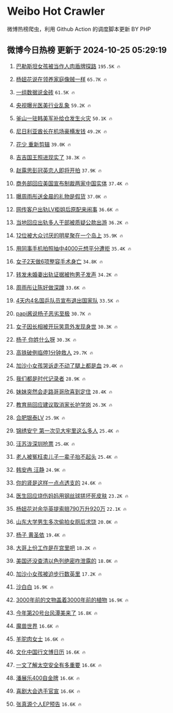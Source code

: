 # Weibo Hot Crawler 



微博热榜爬虫，利用 Github Action 的调度脚本更新 BY PHP 


## 微博今日热榜 更新于 2024-10-25 05:29:19 
1. [巴勒斯坦女孩被当作人肉盾牌探路](https://s.weibo.com/weibo?q=%23%E5%B7%B4%E5%8B%92%E6%96%AF%E5%9D%A6%E5%A5%B3%E5%AD%A9%E8%A2%AB%E5%BD%93%E4%BD%9C%E4%BA%BA%E8%82%89%E7%9B%BE%E7%89%8C%E6%8E%A2%E8%B7%AF%23&t=31&band_rank=1&Refer=top) `195.5K 🔥` 

1. [杨妞花说在领养家庭像贼一样](https://s.weibo.com/weibo?q=%23%E6%9D%A8%E5%A6%9E%E8%8A%B1%E8%AF%B4%E5%9C%A8%E9%A2%86%E5%85%BB%E5%AE%B6%E5%BA%AD%E5%83%8F%E8%B4%BC%E4%B8%80%E6%A0%B7%23&t=31&band_rank=2&Refer=top) `65.7K 🔥` 

1. [一组数据说金砖](https://s.weibo.com/weibo?q=%23%E4%B8%80%E7%BB%84%E6%95%B0%E6%8D%AE%E8%AF%B4%E9%87%91%E7%A0%96%23&t=31&band_rank=3&Refer=top) `61.5K 🔥` 

1. [央视曝光医美行业乱象](https://s.weibo.com/weibo?q=%23%E5%A4%AE%E8%A7%86%E6%9B%9D%E5%85%89%E5%8C%BB%E7%BE%8E%E8%A1%8C%E4%B8%9A%E4%B9%B1%E8%B1%A1%23&t=31&band_rank=4&Refer=top) `59.2K 🔥` 

1. [釜山一驻韩美军补给仓发生火灾](https://s.weibo.com/weibo?q=%23%E9%87%9C%E5%B1%B1%E4%B8%80%E9%A9%BB%E9%9F%A9%E7%BE%8E%E5%86%9B%E8%A1%A5%E7%BB%99%E4%BB%93%E5%8F%91%E7%94%9F%E7%81%AB%E7%81%BE%23&t=31&band_rank=5&Refer=top) `50.1K 🔥` 

1. [尼日利亚酋长在机场豪横发钱](https://s.weibo.com/weibo?q=%23%E5%B0%BC%E6%97%A5%E5%88%A9%E4%BA%9A%E9%85%8B%E9%95%BF%E5%9C%A8%E6%9C%BA%E5%9C%BA%E8%B1%AA%E6%A8%AA%E5%8F%91%E9%92%B1%23&t=31&band_rank=6&Refer=top) `49.2K 🔥` 

1. [花少 重新剪辑](https://s.weibo.com/weibo?q=%E8%8A%B1%E5%B0%91%20%E9%87%8D%E6%96%B0%E5%89%AA%E8%BE%91&t=31&band_rank=7&Refer=top) `39.0K 🔥` 

1. [吉吉国王照进现实了](https://s.weibo.com/weibo?q=%23%E5%90%89%E5%90%89%E5%9B%BD%E7%8E%8B%E7%85%A7%E8%BF%9B%E7%8E%B0%E5%AE%9E%E4%BA%86%23&t=31&band_rank=8&Refer=top) `38.3K 🔥` 

1. [赵露思彭冠英恋人即将开拍](https://s.weibo.com/weibo?q=%23%E8%B5%B5%E9%9C%B2%E6%80%9D%E5%BD%AD%E5%86%A0%E8%8B%B1%E6%81%8B%E4%BA%BA%E5%8D%B3%E5%B0%86%E5%BC%80%E6%8B%8D%23&t=31&band_rank=9&Refer=top) `37.9K 🔥` 

1. [商务部回应美国宣布制裁两家中国实体](https://s.weibo.com/weibo?q=%23%E5%95%86%E5%8A%A1%E9%83%A8%E5%9B%9E%E5%BA%94%E7%BE%8E%E5%9B%BD%E5%AE%A3%E5%B8%83%E5%88%B6%E8%A3%81%E4%B8%A4%E5%AE%B6%E4%B8%AD%E5%9B%BD%E5%AE%9E%E4%BD%93%23&t=31&band_rank=10&Refer=top) `37.4K 🔥` 

1. [曝周雨彤送金晨的礼物是假货](https://s.weibo.com/weibo?q=%23%E6%9B%9D%E5%91%A8%E9%9B%A8%E5%BD%A4%E9%80%81%E9%87%91%E6%99%A8%E7%9A%84%E7%A4%BC%E7%89%A9%E6%98%AF%E5%81%87%E8%B4%A7%23&t=31&band_rank=11&Refer=top) `37.0K 🔥` 

1. [网传客户出轨LV柜姐后原配来闹事](https://s.weibo.com/weibo?q=%23%E7%BD%91%E4%BC%A0%E5%AE%A2%E6%88%B7%E5%87%BA%E8%BD%A8LV%E6%9F%9C%E5%A7%90%E5%90%8E%E5%8E%9F%E9%85%8D%E6%9D%A5%E9%97%B9%E4%BA%8B%23&t=31&band_rank=12&Refer=top) `36.6K 🔥` 

1. [当地回应出轨多人干部被质疑公款出游](https://s.weibo.com/weibo?q=%23%E5%BD%93%E5%9C%B0%E5%9B%9E%E5%BA%94%E5%87%BA%E8%BD%A8%E5%A4%9A%E4%BA%BA%E5%B9%B2%E9%83%A8%E8%A2%AB%E8%B4%A8%E7%96%91%E5%85%AC%E6%AC%BE%E5%87%BA%E6%B8%B8%23&t=31&band_rank=13&Refer=top) `36.2K 🔥` 

1. [12位被大众讨厌的明星聚在一个岛上](https://s.weibo.com/weibo?q=%2312%E4%BD%8D%E8%A2%AB%E5%A4%A7%E4%BC%97%E8%AE%A8%E5%8E%8C%E7%9A%84%E6%98%8E%E6%98%9F%E8%81%9A%E5%9C%A8%E4%B8%80%E4%B8%AA%E5%B2%9B%E4%B8%8A%23&t=31&band_rank=14&Refer=top) `35.9K 🔥` 

1. [用同事手机拍照抽中4000元想平分遭拒](https://s.weibo.com/weibo?q=%23%E7%94%A8%E5%90%8C%E4%BA%8B%E6%89%8B%E6%9C%BA%E6%8B%8D%E7%85%A7%E6%8A%BD%E4%B8%AD4000%E5%85%83%E6%83%B3%E5%B9%B3%E5%88%86%E9%81%AD%E6%8B%92%23&t=31&band_rank=15&Refer=top) `35.4K 🔥` 

1. [女子2天做6项整容手术身亡](https://s.weibo.com/weibo?q=%23%E5%A5%B3%E5%AD%902%E5%A4%A9%E5%81%9A6%E9%A1%B9%E6%95%B4%E5%AE%B9%E6%89%8B%E6%9C%AF%E8%BA%AB%E4%BA%A1%23&t=31&band_rank=16&Refer=top) `34.8K 🔥` 

1. [转发未婚妻出轨证据被拘男子发声](https://s.weibo.com/weibo?q=%23%E8%BD%AC%E5%8F%91%E6%9C%AA%E5%A9%9A%E5%A6%BB%E5%87%BA%E8%BD%A8%E8%AF%81%E6%8D%AE%E8%A2%AB%E6%8B%98%E7%94%B7%E5%AD%90%E5%8F%91%E5%A3%B0%23&t=31&band_rank=17&Refer=top) `34.2K 🔥` 

1. [周雨彤让陈好做深蹲](https://s.weibo.com/weibo?q=%23%E5%91%A8%E9%9B%A8%E5%BD%A4%E8%AE%A9%E9%99%88%E5%A5%BD%E5%81%9A%E6%B7%B1%E8%B9%B2%23&t=31&band_rank=18&Refer=top) `33.6K 🔥` 

1. [4天内4名国乒队员宣布退出国家队](https://s.weibo.com/weibo?q=%234%E5%A4%A9%E5%86%854%E5%90%8D%E5%9B%BD%E4%B9%92%E9%98%9F%E5%91%98%E5%AE%A3%E5%B8%83%E9%80%80%E5%87%BA%E5%9B%BD%E5%AE%B6%E9%98%9F%23&t=31&band_rank=19&Refer=top) `33.5K 🔥` 

1. [papi酱说杨子恶劣至极](https://s.weibo.com/weibo?q=%23papi%E9%85%B1%E8%AF%B4%E6%9D%A8%E5%AD%90%E6%81%B6%E5%8A%A3%E8%87%B3%E6%9E%81%23&t=31&band_rank=20&Refer=top) `30.7K 🔥` 

1. [女子因长相被开玩笑意外发现身世](https://s.weibo.com/weibo?q=%23%E5%A5%B3%E5%AD%90%E5%9B%A0%E9%95%BF%E7%9B%B8%E8%A2%AB%E5%BC%80%E7%8E%A9%E7%AC%91%E6%84%8F%E5%A4%96%E5%8F%91%E7%8E%B0%E8%BA%AB%E4%B8%96%23&t=31&band_rank=21&Refer=top) `30.3K 🔥` 

1. [杨子 你姓什么呀](https://s.weibo.com/weibo?q=%E6%9D%A8%E5%AD%90%20%E4%BD%A0%E5%A7%93%E4%BB%80%E4%B9%88%E5%91%80&t=31&band_rank=22&Refer=top) `30.3K 🔥` 

1. [高铁破例临停1分钟救人](https://s.weibo.com/weibo?q=%23%E9%AB%98%E9%93%81%E7%A0%B4%E4%BE%8B%E4%B8%B4%E5%81%9C1%E5%88%86%E9%92%9F%E6%95%91%E4%BA%BA%23&t=31&band_rank=23&Refer=top) `29.7K 🔥` 

1. [加沙小女孩哭诉走不动了腿上都是血](https://s.weibo.com/weibo?q=%23%E5%8A%A0%E6%B2%99%E5%B0%8F%E5%A5%B3%E5%AD%A9%E5%93%AD%E8%AF%89%E8%B5%B0%E4%B8%8D%E5%8A%A8%E4%BA%86%E8%85%BF%E4%B8%8A%E9%83%BD%E6%98%AF%E8%A1%80%23&t=31&band_rank=24&Refer=top) `29.4K 🔥` 

1. [我们都是时代记录者](https://s.weibo.com/weibo?q=%23%E6%88%91%E4%BB%AC%E9%83%BD%E6%98%AF%E6%97%B6%E4%BB%A3%E8%AE%B0%E5%BD%95%E8%80%85%23&t=31&band_rank=25&Refer=top) `28.9K 🔥` 

1. [妹妹突然会走路哥哥欣喜到定住](https://s.weibo.com/weibo?q=%23%E5%A6%B9%E5%A6%B9%E7%AA%81%E7%84%B6%E4%BC%9A%E8%B5%B0%E8%B7%AF%E5%93%A5%E5%93%A5%E6%AC%A3%E5%96%9C%E5%88%B0%E5%AE%9A%E4%BD%8F%23&t=31&band_rank=26&Refer=top) `28.4K 🔥` 

1. [教育局回应建议取消家长护学岗](https://s.weibo.com/weibo?q=%23%E6%95%99%E8%82%B2%E5%B1%80%E5%9B%9E%E5%BA%94%E5%BB%BA%E8%AE%AE%E5%8F%96%E6%B6%88%E5%AE%B6%E9%95%BF%E6%8A%A4%E5%AD%A6%E5%B2%97%23&t=31&band_rank=27&Refer=top) `26.3K 🔥` 

1. [合肥银泰LV](https://s.weibo.com/weibo?q=%E5%90%88%E8%82%A5%E9%93%B6%E6%B3%B0LV&t=31&band_rank=28&Refer=top) `25.9K 🔥` 

1. [锦绣安宁 第一次见大牢里这么多人](https://s.weibo.com/weibo?q=%E9%94%A6%E7%BB%A3%E5%AE%89%E5%AE%81%20%E7%AC%AC%E4%B8%80%E6%AC%A1%E8%A7%81%E5%A4%A7%E7%89%A2%E9%87%8C%E8%BF%99%E4%B9%88%E5%A4%9A%E4%BA%BA&t=31&band_rank=29&Refer=top) `25.4K 🔥` 

1. [汪苏泷深圳抢票](https://s.weibo.com/weibo?q=%E6%B1%AA%E8%8B%8F%E6%B3%B7%E6%B7%B1%E5%9C%B3%E6%8A%A2%E7%A5%A8&t=31&band_rank=30&Refer=top) `25.4K 🔥` 

1. [老人被冤枉卖儿子一辈子抬不起头](https://s.weibo.com/weibo?q=%23%E8%80%81%E4%BA%BA%E8%A2%AB%E5%86%A4%E6%9E%89%E5%8D%96%E5%84%BF%E5%AD%90%E4%B8%80%E8%BE%88%E5%AD%90%E6%8A%AC%E4%B8%8D%E8%B5%B7%E5%A4%B4%23&t=31&band_rank=31&Refer=top) `25.4K 🔥` 

1. [韩安冉 汪静](https://s.weibo.com/weibo?q=%E9%9F%A9%E5%AE%89%E5%86%89%20%E6%B1%AA%E9%9D%99&t=31&band_rank=32&Refer=top) `24.9K 🔥` 

1. [你的肾是这样一点点透支的](https://s.weibo.com/weibo?q=%23%E4%BD%A0%E7%9A%84%E8%82%BE%E6%98%AF%E8%BF%99%E6%A0%B7%E4%B8%80%E7%82%B9%E7%82%B9%E9%80%8F%E6%94%AF%E7%9A%84%23&t=31&band_rank=33&Refer=top) `24.6K 🔥` 

1. [医生回应烧伤妈妈用钢丝球搓坏死皮肤](https://s.weibo.com/weibo?q=%23%E5%8C%BB%E7%94%9F%E5%9B%9E%E5%BA%94%E7%83%A7%E4%BC%A4%E5%A6%88%E5%A6%88%E7%94%A8%E9%92%A2%E4%B8%9D%E7%90%83%E6%90%93%E5%9D%8F%E6%AD%BB%E7%9A%AE%E8%82%A4%23&t=31&band_rank=34&Refer=top) `23.2K 🔥` 

1. [杨妞花对余华英提索赔790万升920万](https://s.weibo.com/weibo?q=%23%E6%9D%A8%E5%A6%9E%E8%8A%B1%E5%AF%B9%E4%BD%99%E5%8D%8E%E8%8B%B1%E6%8F%90%E7%B4%A2%E8%B5%94790%E4%B8%87%E5%8D%87920%E4%B8%87%23&t=31&band_rank=35&Refer=top) `22.1K 🔥` 

1. [山东大学男生多次偷拍女厕后求饶](https://s.weibo.com/weibo?q=%23%E5%B1%B1%E4%B8%9C%E5%A4%A7%E5%AD%A6%E7%94%B7%E7%94%9F%E5%A4%9A%E6%AC%A1%E5%81%B7%E6%8B%8D%E5%A5%B3%E5%8E%95%E5%90%8E%E6%B1%82%E9%A5%B6%23&t=31&band_rank=36&Refer=top) `20.0K 🔥` 

1. [杨子 黄圣依](https://s.weibo.com/weibo?q=%E6%9D%A8%E5%AD%90%20%E9%BB%84%E5%9C%A3%E4%BE%9D&t=31&band_rank=37&Refer=top) `19.4K 🔥` 

1. [大哥上份工作是在宫里吧](https://s.weibo.com/weibo?q=%E5%A4%A7%E5%93%A5%E4%B8%8A%E4%BB%BD%E5%B7%A5%E4%BD%9C%E6%98%AF%E5%9C%A8%E5%AE%AB%E9%87%8C%E5%90%A7&t=31&band_rank=38&Refer=top) `18.2K 🔥` 

1. [美国还没查清以色列绝密咋泄露的](https://s.weibo.com/weibo?q=%23%E7%BE%8E%E5%9B%BD%E8%BF%98%E6%B2%A1%E6%9F%A5%E6%B8%85%E4%BB%A5%E8%89%B2%E5%88%97%E7%BB%9D%E5%AF%86%E5%92%8B%E6%B3%84%E9%9C%B2%E7%9A%84%23&t=31&band_rank=39&Refer=top) `18.0K 🔥` 

1. [加沙小女孩被迫步行数英里](https://s.weibo.com/weibo?q=%23%E5%8A%A0%E6%B2%99%E5%B0%8F%E5%A5%B3%E5%AD%A9%E8%A2%AB%E8%BF%AB%E6%AD%A5%E8%A1%8C%E6%95%B0%E8%8B%B1%E9%87%8C%23&t=31&band_rank=40&Refer=top) `17.2K 🔥` 

1. [沙白白](https://s.weibo.com/weibo?q=%E6%B2%99%E7%99%BD%E7%99%BD&t=31&band_rank=41&Refer=top) `16.9K 🔥` 

1. [3000年前的文物盖着3000年前的植物](https://s.weibo.com/weibo?q=%233000%E5%B9%B4%E5%89%8D%E7%9A%84%E6%96%87%E7%89%A9%E7%9B%96%E7%9D%803000%E5%B9%B4%E5%89%8D%E7%9A%84%E6%A4%8D%E7%89%A9%23&t=31&band_rank=42&Refer=top) `16.9K 🔥` 

1. [今年第20号台风潭美来了](https://s.weibo.com/weibo?q=%23%E4%BB%8A%E5%B9%B4%E7%AC%AC20%E5%8F%B7%E5%8F%B0%E9%A3%8E%E6%BD%AD%E7%BE%8E%E6%9D%A5%E4%BA%86%23&t=31&band_rank=43&Refer=top) `16.8K 🔥` 

1. [魔兽世界](https://s.weibo.com/weibo?q=%E9%AD%94%E5%85%BD%E4%B8%96%E7%95%8C&t=31&band_rank=44&Refer=top) `16.6K 🔥` 

1. [羊驼肉女士](https://s.weibo.com/weibo?q=%E7%BE%8A%E9%A9%BC%E8%82%89%E5%A5%B3%E5%A3%AB&t=31&band_rank=45&Refer=top) `16.6K 🔥` 

1. [文化中国行文博日历](https://s.weibo.com/weibo?q=%23%E6%96%87%E5%8C%96%E4%B8%AD%E5%9B%BD%E8%A1%8C%E6%96%87%E5%8D%9A%E6%97%A5%E5%8E%86%23&t=31&band_rank=46&Refer=top) `16.6K 🔥` 

1. [一文了解太空安全有多重要](https://s.weibo.com/weibo?q=%23%E4%B8%80%E6%96%87%E4%BA%86%E8%A7%A3%E5%A4%AA%E7%A9%BA%E5%AE%89%E5%85%A8%E6%9C%89%E5%A4%9A%E9%87%8D%E8%A6%81%23&t=31&band_rank=47&Refer=top) `16.6K 🔥` 

1. [潘展乐400自金牌](https://s.weibo.com/weibo?q=%23%E6%BD%98%E5%B1%95%E4%B9%90400%E8%87%AA%E9%87%91%E7%89%8C%23&t=31&band_rank=48&Refer=top) `16.6K 🔥` 

1. [喜剧大会选手官宣](https://s.weibo.com/weibo?q=%23%E5%96%9C%E5%89%A7%E5%A4%A7%E4%BC%9A%E9%80%89%E6%89%8B%E5%AE%98%E5%AE%A3%23&t=31&band_rank=49&Refer=top) `16.6K 🔥` 

1. [张真源个人EP预告](https://s.weibo.com/weibo?q=%23%E5%BC%A0%E7%9C%9F%E6%BA%90%E4%B8%AA%E4%BA%BAEP%E9%A2%84%E5%91%8A%23&t=31&band_rank=50&Refer=top) `16.6K 🔥` 

